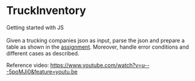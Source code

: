 # TruckInventory
Getting started with JS<br>
<br>
Given a trucking companies json as input, parse the json and prepare a table as shown in the <a href="https://github.com/visrahane/TruckInventory/blob/master/HW4_Description.pdf">assignment</a>. Moreover, handle error conditions and different cases as described.
<br>

Reference video: https://www.youtube.com/watch?v=u---5poMJj0&feature=youtu.be
